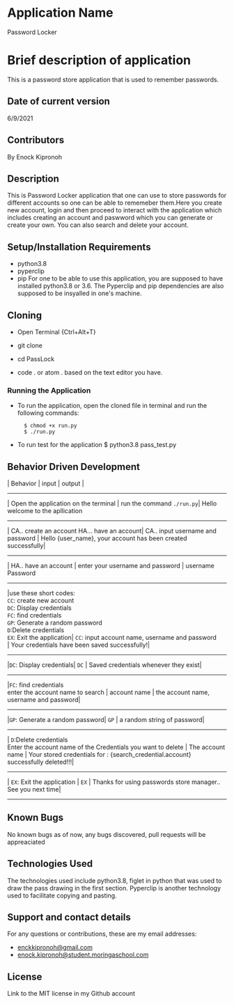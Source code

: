 # Application Name
 Password Locker
# Brief description of application
This is a password store application that is used to remember passwords.
## Date of current version
6/9/2021
## Contributors
By Enock Kipronoh
## Description
This is Password Locker application that one can use to store passwords for different accounts so one can be able to rememeber them.Here you create new account, login and then proceed to interact with the application which includes creating an account and paswword which you can generate or create your own. You can also search and delete your account.
## Setup/Installation Requirements
* python3.8
* pyperclip
* pip
For one to be able to use this application, you are supposed to have installed python3.8 or 3.6. The Pyperclip and pip dependencies are also supposed to be insyalled in one's machine.

## Cloning
* Open Terminal {Ctrl+Alt+T}

* git clone ```  ```

* cd PassLock

* code . or atom . based on the text editor you have.

### Running the Application
* To run the application, open the cloned file in terminal and run the following commands:

        $ chmod +x run.py
        $ ./run.py
* To run test for the application
        $ python3.8 pass_test.py 

## Behavior Driven Development
  | Behavior          |           input             |                output                 |
 ___________________________________________________________________________________________
 | Open the application on the terminal | run the command ```./run.py```| Hello welcome to the apllication
 ____________________________________________________________________________________________
 | CA.. create an account   HA... have an account| CA.. input username and password | Hello {user_name}, your account has been created successfully|
 ____________________________________________________________________________________________
 | HA.. have an account  | enter your username and password | username <br> Password
 ____________________________________________________________________________________________
 |use these short codes: <br>``CC``: create new account <br>``DC``: Display credentials <br> ``FC``: find credentials <br>``GP``: Generate a random password<br>``D``:Delete credentials<br>``EX``: Exit the application| ``CC``: input account name, username and password<br> | Your credentials have been saved successfully!|
 ____________________________________________________________________________________________
 |``DC``: Display credentials| ``DC``                   | Saved credentials whenever they exist|
 ____________________________________________________________________________________________
 |``FC``: find credentials<br> enter the account name to search | account name                       | the account name, username and password|
 ____________________________________________________________________________________________
 |``GP``: Generate a random password| ``GP``                   | a random string of password|
 ____________________________________________________________________________________________
 | ``D``:Delete credentials<br>Enter the account name of the Credentials you want to delete   | The account name | Your stored credentials for : {search_credential.account} successfully deleted!!!|
 ____________________________________________________________________________________________
 | ``EX``: Exit the application | ``EX``                   | Thanks for using passwords store manager.. See you next time|
 ___________________________________________________________________________________________ 


## Known Bugs
No known bugs as of now, any bugs discovered, pull requests will be appreaciated
## Technologies Used
The technologies used include python3.8, figlet in python that was used to draw the pass drawing in the first section. 
Pyperclip is another technology used to facilitate copying and pasting.
## Support and contact details
For any questions or contributions, these are my email addresses:
* enckkipronoh@gmail.com<br>
* enock.kipronoh@student.moringaschool.com
## License
Link to the MIT license in my Github account

